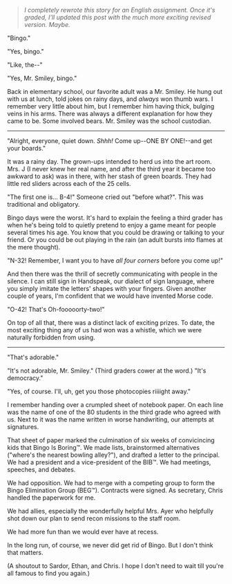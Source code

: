 > *I completely rewrote this story for an English assignment. Once it's graded, I'll updated this post with the much more exciting revised version. Maybe.*

"Bingo."

"Yes, bingo."

"Like, the--"

"Yes, Mr. Smiley, bingo."

Back in elementary school, our favorite adult was a Mr. Smiley. He hung out with us at lunch, told jokes on rainy days, and *always* won thumb wars. I remember very little about him, but I remember him having thick, bulging veins in his arms. There was always a different explanation for how they came to be. Some involved bears. Mr. Smiley was the school custodian.

---

"Alright, everyone, quiet down. *Shhh!* Come up--ONE BY ONE!--and get your boards."

It was a rainy day. The grown-ups intended to herd us into the art room. Mrs. J (I never knew her real name, and after the third year it became too awkward to ask) was in there, with her stash of green boards. They had little red sliders across each of the 25 cells.

"The first one is... B-4!" Someone cried out "before what?". This was traditional and obligatory.

Bingo days were the worst. It's hard to explain the feeling a third grader has when he's being told to quietly pretend to enjoy a game meant for people several times his age. You know that you could be drawing or talking to your friend. Or you could be out playing in the rain (an adult bursts into flames at the mere thought).

"N-32! Remember, I want you to have *all four corners* before you come up!"

And then there was the thrill of secretly communicating with people in the silence. I can still sign in Handspeak, our dialect of sign language, where you simply imitate the letters' shapes with your fingers. Given another couple of years, I'm confident that we would have invented Morse code.

"O-42! That's Oh-fooooorty-two!"

On top of all that, there was a distinct lack of exciting prizes. To date, the most exciting thing any of us had won was a whistle, which we were naturally forbidden from using.

---

"That's adorable."

"It's not adorable, Mr. Smiley." (Third graders cower at the word.) "It's democracy."

"Yes, of course. I'll, uh, get you those photocopies riiiight away."

I remember handing over a crumpled sheet of notebook paper. On each line was the name of one of the 80 students in the third grade who agreed with us. Next to it was the name written in worse handwriting, our attempts at signatures.

That sheet of paper marked the culmination of six weeks of convicincing kids that Bingo Is Boring&trade;. We made lists, brainstormed alternatives ("where's the nearest bowling alley?"), and drafted a letter to the principal. We had a president and a vice-president of the BIB&trade;. We had meetings, speeches, and debates.

We had opposition. We had to merge with a competing group to form the Bingo Elimination Group (BEG&trade;). Contracts were signed. As secretary, Chris handled the paperwork for me.

We had allies, especially the wonderfully helpful Mrs. Ayer who helpfully shot down our plan to send recon missions to the staff room.

We had more fun than we would ever have at recess.

In the long run, of course, we never did get rid of Bingo. But I don't think that matters.

(A shoutout to Sardor, Ethan, and Chris. I hope I don't need to wait till you're all famous to find you again.)
